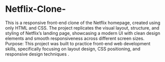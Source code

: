 # Netflix-Clone-
This is a responsive front-end clone of the Netflix homepage, created using only HTML and CSS. The project replicates the visual layout, structure, and styling of Netflix’s landing page, showcasing a modern UI with clean design elements and smooth responsiveness across different screen sizes.
Purpose: This project was built to practice front-end web development skills, specifically focusing on layout design, CSS positioning, and responsive design techniques . 
